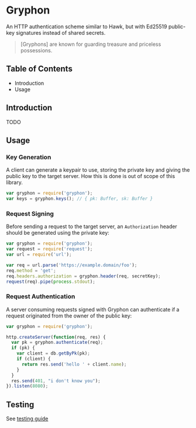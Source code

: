 # Gryphon

An HTTP authentication scheme similar to Hawk, but with Ed25519
public-key signatures instead of shared secrets.

> [Gryphons] are known for guarding treasure and priceless possessions.


## Table of Contents

- Introduction
- Usage

## Introduction

TODO

## Usage

### Key Generation

A client can generate a keypair to use, storing the private key and
giving the public key to the target server. How this is done is out of
scope of this library.

```js
var gryphon = require('gryphon');
var keys = gryphon.keys(); // { pk: Buffer, sk: Buffer }
```

### Request Signing

Before sending a request to the target server, an `Authorization` header
should be generated using the private key:

```js
var gryphon = require('gryphon');
var request = require('request');
var url = require('url');

var req = url.parse('https://example.domain/foo');
req.method = 'get';
req.headers.authorization = gryphon.header(req, secretKey);
request(req).pipe(process.stdout);
```

### Request Authentication

A server consuming requests signed with Gryphon can authenticate if a
request originated from the owner of the public key:

```js
var gryphon = require('gryphon');

http.createServer(function(req, res) {
  var pk = gryphon.authenticate(req);
  if (pk) {
    var client = db.getByPk(pk);
    if (client) {
      return res.send('hello ' + client.name);
    }
  }
  res.send(401, "i don't know you");
}).listen(8080);
```

## Testing

See [testing guide](./test/TESTING.md)
